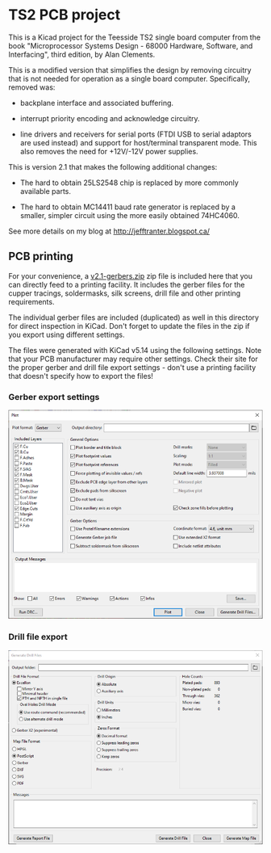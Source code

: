 # TS2 PCB project

This is a Kicad project for the Teesside TS2 single board computer
from the book "Microprocessor Systems Design - 68000 Hardware,
Software, and Interfacing", third edition, by Alan Clements.

This is a modified version that simplifies the design by removing
circuitry that is not needed for operation as a single board computer.
Specifically, removed was:

- backplane interface and associated buffering.

- interrupt priority encoding and acknowledge circuitry.

- line drivers and receivers for serial ports (FTDI USB to serial
  adaptors are used instead) and support for host/terminal transparent
  mode. This also removes the need for +12V/-12V power supplies.

This is version 2.1 that makes the following additional changes:

- The hard to obtain 25LS2548 chip is replaced by more commonly
  available parts.

- The hard to obtain MC14411 baud rate generator is replaced by a
  smaller, simpler circuit using the more easily obtained 74HC4060.

See more details on my blog at http://jefftranter.blogspot.ca/

## PCB printing
For your convenience, a [v2.1-gerbers.zip](v2.1-gerbers.zip) zip file is included here that you can directly feed to a printing facility. It includes the gerber files for the cupper tracings, soldermasks, silk screens, drill file and other printing requirements. 

The individual gerber files are included (duplicated) as well in this directory for direct inspection in KiCad. Don't forget to update the files in the zip if you export using different settings.

The files were generated with KiCad v5.14 using the following settings. Note that your PCB manufacturer may require other settings. Check their site for the proper gerber and drill file export settings - don't use a printing facility that doesn't specify how to export the files!

### Gerber export settings
![gerber exports](images/gerber-export-settings.png)

### Drill file export
![drill file export](images/drill-file-settings.png) 
